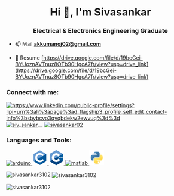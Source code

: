 <h1 align="center">Hi 👋, I'm Sivasankar</h1>
<h3 align="center">Electrical & Electronics Engineering Graduate</h3>

- 📫 Mail **akkumanoj02@gmail.com**

- 📄 Resume [https://drive.google.com/file/d/19bcGei-BYUoznAVTnuz8OTb90HgcA7fr/view?usp=drive_link](https://drive.google.com/file/d/19bcGei-BYUoznAVTnuz8OTb90HgcA7fr/view?usp=drive_link)

<h3 align="left">Connect with me:</h3>
<p align="left">
<a href="https://linkedin.com/in/https://www.linkedin.com/public-profile/settings?lipi=urn%3ali%3apage%3ad_flagship3_profile_self_edit_contact-info%3bsbybcvo3qvqbdekw2ewvuq%3d%3d" target="blank"><img align="center" src="https://raw.githubusercontent.com/rahuldkjain/github-profile-readme-generator/master/src/images/icons/Social/linked-in-alt.svg" alt="https://www.linkedin.com/public-profile/settings?lipi=urn%3ali%3apage%3ad_flagship3_profile_self_edit_contact-info%3bsbybcvo3qvqbdekw2ewvuq%3d%3d" height="30" width="40" /></a>
<a href="https://instagram.com/siv_sankar__" target="blank"><img align="center" src="https://raw.githubusercontent.com/rahuldkjain/github-profile-readme-generator/master/src/images/icons/Social/instagram.svg" alt="siv_sankar__" height="30" width="40" /></a>
<a href="https://www.hackerrank.com/sivasankar02" target="blank"><img align="center" src="https://raw.githubusercontent.com/rahuldkjain/github-profile-readme-generator/master/src/images/icons/Social/hackerrank.svg" alt="sivasankar02" height="30" width="40" /></a>
</p>

<h3 align="left">Languages and Tools:</h3>
<p align="left"> <a href="https://www.arduino.cc/" target="_blank" rel="noreferrer"> <img src="https://cdn.worldvectorlogo.com/logos/arduino-1.svg" alt="arduino" width="40" height="40"/> </a> <a href="https://www.cprogramming.com/" target="_blank" rel="noreferrer"> <img src="https://raw.githubusercontent.com/devicons/devicon/master/icons/c/c-original.svg" alt="c" width="40" height="40"/> </a> <a href="https://www.w3schools.com/cpp/" target="_blank" rel="noreferrer"> <img src="https://raw.githubusercontent.com/devicons/devicon/master/icons/cplusplus/cplusplus-original.svg" alt="cplusplus" width="40" height="40"/> </a> <a href="https://www.mathworks.com/" target="_blank" rel="noreferrer"> <img src="https://upload.wikimedia.org/wikipedia/commons/2/21/Matlab_Logo.png" alt="matlab" width="40" height="40"/> </a> <a href="https://www.python.org" target="_blank" rel="noreferrer"> <img src="https://raw.githubusercontent.com/devicons/devicon/master/icons/python/python-original.svg" alt="python" width="40" height="40"/> </a> </p>

<p><img align="left" src="https://github-readme-stats.vercel.app/api/top-langs?username=sivasankar3102&show_icons=true&locale=en&layout=compact" alt="sivasankar3102" /></p>

<p>&nbsp;<img align="center" src="https://github-readme-stats.vercel.app/api?username=sivasankar3102&show_icons=true&locale=en" alt="sivasankar3102" /></p>

<p><img align="center" src="https://github-readme-streak-stats.herokuapp.com/?user=sivasankar3102&" alt="sivasankar3102" /></p>
